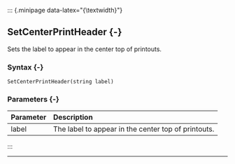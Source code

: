 ::: {.minipage data-latex="{\textwidth}"}
## SetCenterPrintHeader {-}

Sets the label to appear in the center top of printouts.

### Syntax {-}

```{sql}
SetCenterPrintHeader(string label)
```

### Parameters {-}

**Parameter** | **Description**
| :-- | :-- |
label | The label to appear in the center top of printouts.
:::

***
